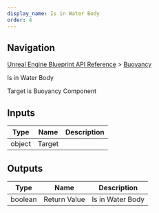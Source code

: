 ```yaml
---
display_name: Is in Water Body
order: 4
---
```

## Navigation

[Unreal Engine Blueprint API Reference](https://dev.epicgames.com/documentation/en-us/unreal-engine/BlueprintAPI) > [Buoyancy](https://dev.epicgames.com/documentation/en-us/unreal-engine/BlueprintAPI/Buoyancy)

Is in Water Body

Target is Buoyancy Component

## Inputs

| Type | Name | Description |
| --- | --- | --- |
| object | Target |  |

## Outputs

| Type | Name | Description |
| --- | --- | --- |
| boolean | Return Value | Is in Water Body |
